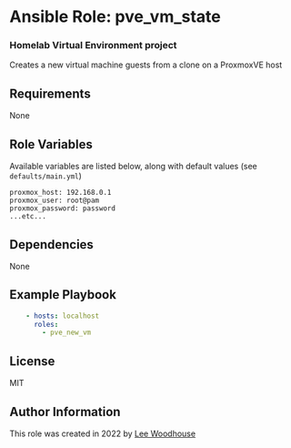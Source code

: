 # Ansible Role: pve_vm_state

### Homelab Virtual Environment project

Creates a new virtual machine guests from a clone on a ProxmoxVE host

## Requirements

None

## Role Variables

Available variables are listed below, along with default values (see ```defaults/main.yml```)
```shell
proxmox_host: 192.168.0.1
proxmox_user: root@pam
proxmox_password: password
...etc...
```
## Dependencies

None

## Example Playbook
```yaml
    - hosts: localhost
      roles:
        - pve_new_vm
```

## License

MIT

## Author Information

This role was created in 2022 by [Lee Woodhouse](https://www.leewoodhouse.com/)
